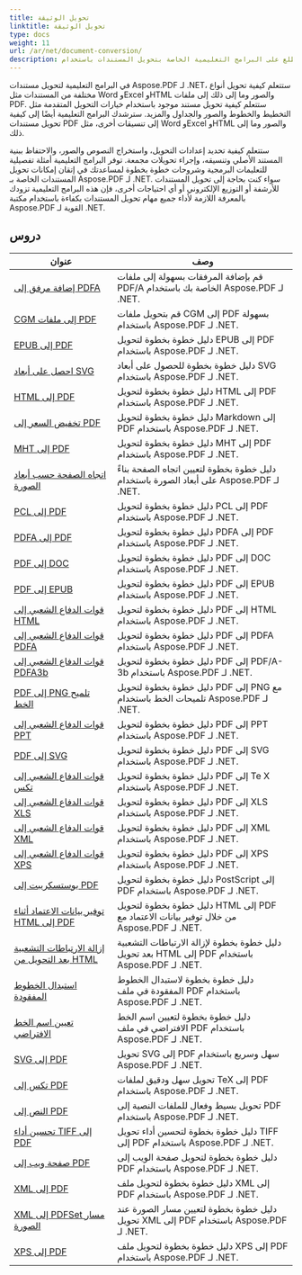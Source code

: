 ```yaml
---
title: تحويل الوثيقة
linktitle: تحويل الوثيقة
type: docs
weight: 11
url: /ar/net/document-conversion/
description: اطلع على البرامج التعليمية الخاصة بتحويل المستندات باستخدام Aspose.PDF لـ .NET. تحويل الملفات بسهولة إلى صيغ مختلفة.
---
```

في البرامج التعليمية لتحويل مستندات Aspose.PDF لـ .NET، ستتعلم كيفية تحويل أنواع مختلفة من المستندات مثل Word وExcel وHTML والصور وما إلى ذلك إلى ملفات PDF. ستتعلم كيفية تحويل مستند موجود باستخدام خيارات التحويل المتقدمة مثل التخطيط والخطوط والصور والجداول والمزيد. سترشدك البرامج التعليمية أيضًا إلى كيفية تحويل مستندات PDF إلى تنسيقات أخرى، مثل Word وExcel وHTML والصور وما إلى ذلك. 

ستتعلم كيفية تحديد إعدادات التحويل، واستخراج النصوص والصور، والاحتفاظ ببنية المستند الأصلي وتنسيقه، وإجراء تحويلات مجمعة. توفر البرامج التعليمية أمثلة تفصيلية للتعليمات البرمجية وشروحات خطوة بخطوة لمساعدتك في إتقان إمكانات تحويل المستندات الخاصة بـ Aspose.PDF لـ .NET. سواء كنت بحاجة إلى تحويل المستندات للأرشفة أو التوزيع الإلكتروني أو أي احتياجات أخرى، فإن هذه البرامج التعليمية تزودك بالمعرفة اللازمة لأداء جميع مهام تحويل المستندات بكفاءة باستخدام مكتبة Aspose.PDF القوية لـ .NET.

## دروس
| عنوان | وصف |
| --- | --- | 
| [إضافة مرفق إلى PDFA](./add-attachment-to-pdfa/) | قم بإضافة المرفقات بسهولة إلى ملفات PDF/A الخاصة بك باستخدام Aspose.PDF لـ .NET. |  
| [CGM إلى ملفات PDF](./cgm-to-pdf/) | قم بتحويل ملفات CGM إلى PDF بسهولة باستخدام Aspose.PDF لـ .NET. |  
| [EPUB إلى PDF](./epub-to-pdf/) | دليل خطوة بخطوة لتحويل EPUB إلى PDF باستخدام Aspose.PDF لـ .NET. |  
| [احصل على أبعاد SVG](./get-svg-dimensions/) | دليل خطوة بخطوة للحصول على أبعاد SVG باستخدام Aspose.PDF لـ .NET. |  
| [HTML إلى PDF](./html-to-pdf/) | دليل خطوة بخطوة لتحويل HTML إلى PDF باستخدام Aspose.PDF لـ .NET. |  
| [تخفيض السعر إلى PDF](./markdown-to-pdf/) | دليل خطوة بخطوة لتحويل Markdown إلى PDF باستخدام Aspose.PDF لـ .NET. |  
| [MHT إلى PDF](./mht-to-pdf/) | دليل خطوة بخطوة لتحويل MHT إلى PDF باستخدام Aspose.PDF لـ .NET. |  
| [اتجاه الصفحة حسب أبعاد الصورة](./page-orientation-according-image-dimensions/) | دليل خطوة بخطوة لتعيين اتجاه الصفحة بناءً على أبعاد الصورة باستخدام Aspose.PDF لـ .NET. |  
| [PCL إلى PDF](./pcl-to-pdf/) | دليل خطوة بخطوة لتحويل PCL إلى PDF باستخدام Aspose.PDF لـ .NET. |  
| [PDFA إلى PDF](./pdfa-to-pdf/) | دليل خطوة بخطوة لتحويل PDFA إلى PDF باستخدام Aspose.PDF لـ .NET. |  
| [PDF إلى DOC](./pdf-to-doc/) | دليل خطوة بخطوة لتحويل PDF إلى DOC باستخدام Aspose.PDF لـ .NET.  |  
| [PDF إلى EPUB](./pdf-to-epub/) | دليل خطوة بخطوة لتحويل PDF إلى EPUB باستخدام Aspose.PDF لـ .NET. |  
| [قوات الدفاع الشعبي إلى HTML](./pdf-to-html/) | دليل خطوة بخطوة لتحويل PDF إلى HTML باستخدام Aspose.PDF لـ .NET. |  
| [قوات الدفاع الشعبي إلى PDFA](./pdf-to-pdfa/) | دليل خطوة بخطوة لتحويل PDF إلى PDFA باستخدام Aspose.PDF لـ .NET. |  
| [قوات الدفاع الشعبي إلى PDFA3b](./pdf-to-pdfa3b/) | دليل خطوة بخطوة لتحويل PDF إلى PDF/A-3b باستخدام Aspose.PDF لـ .NET. |  
| [PDF إلى PNG تلميح الخط](./pdf-to-png-font-hinting/) | دليل خطوة بخطوة لتحويل PDF إلى PNG مع تلميحات الخط باستخدام Aspose.PDF لـ .NET. |  
| [قوات الدفاع الشعبي إلى PPT](./pdf-to-ppt/) | دليل خطوة بخطوة لتحويل PDF إلى PPT باستخدام Aspose.PDF لـ .NET. |  
| [PDF إلى SVG](./pdf-to-svg/) | دليل خطوة بخطوة لتحويل PDF إلى SVG باستخدام Aspose.PDF لـ .NET. |  
| [قوات الدفاع الشعبي إلى تكس](./pdf-to-tex/) | دليل خطوة بخطوة لتحويل PDF إلى Te X باستخدام Aspose.PDF لـ .NET. |  
| [قوات الدفاع الشعبي إلى XLS](./pdf-to-xls/) | دليل خطوة بخطوة لتحويل PDF إلى XLS باستخدام Aspose.PDF لـ .NET. |  
| [قوات الدفاع الشعبي إلى XML](./pdf-to-xml/) | دليل خطوة بخطوة لتحويل PDF إلى XML باستخدام Aspose.PDF لـ .NET. |  
| [قوات الدفاع الشعبي إلى XPS](./pdf-to-xps/) | دليل خطوة بخطوة لتحويل PDF إلى XPS باستخدام Aspose.PDF لـ .NET. |  
| [بوستسكريبت إلى PDF](./postscript-to-pdf/) | دليل خطوة بخطوة لتحويل PostScript إلى PDF باستخدام Aspose.PDF لـ .NET. |  
| [توفير بيانات الاعتماد أثناء HTML إلى PDF](./provide-credentials-during-html-to-pdf/) | دليل خطوة بخطوة لتحويل HTML إلى PDF من خلال توفير بيانات الاعتماد مع Aspose.PDF لـ .NET. |  
| [إزالة الارتباطات التشعبية بعد التحويل من HTML](./remove-hyperlinks-after-converting-from-html/) | دليل خطوة بخطوة لإزالة الارتباطات التشعبية بعد تحويل HTML إلى PDF باستخدام Aspose.PDF لـ .NET. |  
| [استبدال الخطوط المفقودة](./replace-missing-fonts/) | دليل خطوة بخطوة لاستبدال الخطوط المفقودة في ملف PDF باستخدام Aspose.PDF لـ .NET. |  
| [تعيين اسم الخط الافتراضي](./set-default-font-name/) | دليل خطوة بخطوة لتعيين اسم الخط الافتراضي في ملف PDF باستخدام Aspose.PDF لـ .NET. |  
| [SVG إلى PDF](./svg-to-pdf/) | تحويل SVG إلى PDF سهل وسريع باستخدام Aspose.PDF لـ .NET. |  
| [تكس إلى PDF](./tex-to-pdf/) | تحويل سهل ودقيق لملفات TeX إلى PDF باستخدام Aspose.PDF لـ .NET. |  
| [النص إلى PDF](./text-to-pdf/) | تحويل بسيط وفعال للملفات النصية إلى PDF باستخدام Aspose.PDF لـ .NET. |  
| [تحسين أداء TIFF إلى PDF](./tiff-to-pdf-performance-improvement/) | دليل خطوة بخطوة لتحسين أداء تحويل TIFF إلى PDF باستخدام Aspose.PDF لـ .NET. |  
| [صفحة ويب إلى PDF](./web-page-to-pdf/) | دليل خطوة بخطوة لتحويل صفحة الويب إلى PDF باستخدام Aspose.PDF لـ .NET. |  
| [XML إلى PDF](./xml-to-pdf/) | دليل خطوة بخطوة لتحويل ملف XML إلى PDF باستخدام Aspose.PDF لـ .NET. |  
| [XML إلى PDFSet مسار الصورة](./xml-to-pdfset-image-path/) | دليل خطوة بخطوة لتعيين مسار الصورة عند تحويل XML إلى PDF باستخدام Aspose.PDF لـ .NET. |  
| [XPS إلى PDF](./xps-to-pdf/) | دليل خطوة بخطوة لتحويل ملف XPS إلى PDF باستخدام Aspose.PDF لـ .NET. |  